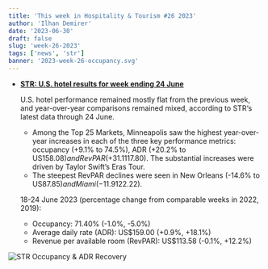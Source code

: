 ```yaml
---
title: 'This week in Hospitality & Tourism #26 2023'
author: 'Ilhan Demirer'
date: '2023-06-30'
draft: false
slug: 'week-26-2023'
tags: ['news', 'str']
banner: '2023-week-26-occupancy.svg'
---
```


- **[STR: U.S. hotel results for week ending 24 June](https://str.com/press-release/str-us-hotel-results-week-ending-24-june)**

  U.S. hotel performance remained mostly flat from the previous week, and year-over-year comparisons remained mixed, according to STR‘s latest data through 24 June.

  - Among the Top 25 Markets, Minneapolis saw the highest year-over-year increases in each of the three key performance metrics: occupancy (+9.1% to 74.5%), ADR (+20.2% to US$158.08) and RevPAR (+31.1% to US$117.80). The substantial increases were driven by Taylor Swift’s Eras Tour.
  - The steepest RevPAR declines were seen in New Orleans (-14.6% to US$87.85) and Miami (-11.9% to US$122.22).

  18-24 June 2023 (percentage change from comparable weeks in 2022, 2019):

  - Occupancy: 71.40% (-1.0%, -5.0%)
  - Average daily rate (ADR): US$159.00 (+0.9%, +18.1%)
  - Revenue per available room (RevPAR): US$113.58 (-0.1%, +12.2%)

![STR Occupancy & ADR Recovery](/images/blogimages/2023-week-26-occupancy.svg)
